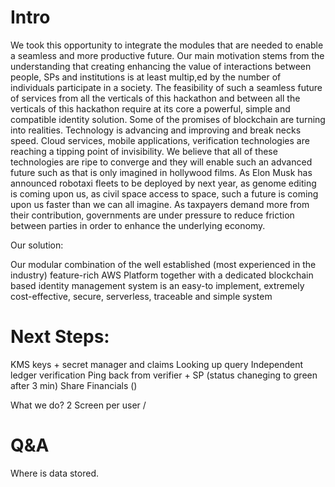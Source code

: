 # Intro 

We took this opportunity to integrate the modules that are needed to enable a seamless and more productive future. Our main motivation stems from the understanding that creating enhancing the value of interactions between people, SPs and institutions is at least multip,ed by the number of individuals participate in a society. 
The feasibility of such a seamless future of services from all the verticals of this hackathon and between all the verticals of this hackathon require at its core a powerful, simple and compatible identity solution. Some of the promises of blockchain are turning into realities. Technology is advancing and improving and break necks speed.
Cloud services, mobile applications, verification technologies are reaching a tipping point of invisibility. We believe that all of these technologies are ripe to converge and they will enable such an advanced future such as that is only imagined in hollywood films. 
As Elon Musk has announced robotaxi fleets to be deployed by next year, as genome editing is coming upon us, as civil space access to space, such a future is coming upon us faster than we can all imagine. 
As taxpayers demand more from their contribution, governments are under pressure to reduce friction between parties in order to enhance the underlying economy.

Our solution: 

Our modular combination of the well established (most experienced in the industry) feature-rich AWS Platform together with a dedicated blockchain based identity management system is an easy-to implement, extremely cost-effective, secure, serverless, traceable and simple system

# Next Steps:
KMS keys + secret manager and claims
Looking up query 
Independent ledger verification
Ping back from verifier + SP (status chaneging to green after 3 min)
Share Financials ()

What we do?
2 Screen per user / 

# Q&A

Where is data stored.
